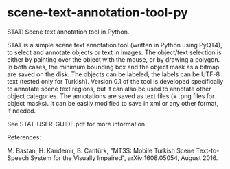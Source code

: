 # scene-text-annotation-tool-py
STAT: Scene text annotation tool in Python.

STAT is a simple scene text annotation tool (written in Python using PyQT4), to select and annotate objects or text in images. The object/text selection is either by painting over the object with the mouse, or by drawing a polygon. In both cases, the minimum bounding box and the object mask as a bitmap are saved on the disk. The objects can be labeled; the labels can be UTF-8 text (tested only for Turkish). 
Version 0.1 of the tool is developed specifically to annotate scene text regions, but it can also be used to annotate other object categories.
The annotations are saved as text files (+ .png files for object masks). It can be easily modified to save in xml or any other format, if needed.

See STAT-USER-GUIDE.pdf for more information.

References:

M. Bastan, H. Kandemir, B. Cantürk, "MT3S: Mobile Turkish Scene Text-to-Speech System for the Visually Impaired", arXiv:1608.05054, August 2016.
